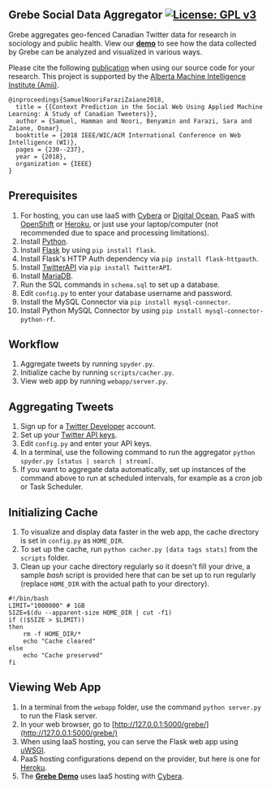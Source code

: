 ## Grebe Social Data Aggregator [![License: GPL v3](https://img.shields.io/badge/License-GPLv3-blue.svg)](https://www.gnu.org/licenses/gpl-3.0)

Grebe aggregates geo-fenced Canadian Twitter data for research in sociology and public health. View our [__demo__](http://199.116.235.207/grebe) to see how the data collected by Grebe can be analyzed and visualized in various ways.

Please cite the following [publication](http://www.hwsamuel.com/assets/downloads/wi2018.pdf) when using our source code for your research. This project is supported by the [Alberta Machine Intelligence Institute (Amii)](http://amii.ca).

```
@inproceedings{SamuelNooriFaraziZaiane2018,
  title = {{Context Prediction in the Social Web Using Applied Machine Learning: A Study of Canadian Tweeters}},
  author = {Samuel, Hamman and Noori, Benyamin and Farazi, Sara and Zaiane, Osmar},
  booktitle = {2018 IEEE/WIC/ACM International Conference on Web Intelligence (WI)},
  pages = {230--237},
  year = {2018},
  organization = {IEEE}
}
```

## Prerequisites

1. For hosting, you can use IaaS with [Cybera](http://www.cybera.ca) or [Digital Ocean](https://www.digitalocean.com), PaaS with [OpenShift](https://www.openshift.com) or [Heroku](https://www.heroku.com), or just use your laptop/computer (not recommended due to space and processing limitations).
2. Install [Python](https://www.python.org/downloads).
3. Install [Flask](http://flask.pocoo.org/) by using `pip install flask`.
4. Install Flask's HTTP Auth dependency via `pip install flask-httpauth`.
5. Install [TwitterAPI](https://github.com/geduldig/TwitterAPI) via `pip install TwitterAPI`.
6. Install [MariaDB](https://mariadb.com/downloads).
7. Run the SQL commands in `schema.sql` to set up a database.
8. Edit `config.py` to enter your database username and password.
9. Install the MySQL Connector via `pip install mysql-connector`.
10. Install Python MySQL Connector by using `pip install mysql-connector-python-rf`.

## Workflow

1. Aggregate tweets by running `spyder.py`.
2. Initialize cache by running `scripts/cacher.py`.
3. View web app by running `webapp/server.py`.

## Aggregating Tweets

1. Sign up for a [Twitter Developer](http://developer.twitter.com/) account.
2. Set up your [Twitter API keys](http://iag.me/socialmedia/how-to-create-a-twitter-app-in-8-easy-steps/).
3. Edit `config.py` and enter your API keys.
4. In a terminal, use the following command to run the aggregator `python spyder.py [status | search | stream]`.
5. If you want to aggregate data automatically, set up instances of the command above to run at scheduled intervals, for example as a cron job or Task Scheduler.

## Initializing Cache

1. To visualize and display data faster in the web app, the cache directory is set in `config.py` as `HOME_DIR`.
2. To set up the cache, run `python cacher.py [data tags stats]` from the `scripts` folder.
3. Clean up your cache directory regularly so it doesn't fill your drive, a sample _bash_ script is provided here that can be set up to run regularly (replace `HOME_DIR` with the actual path to your directory).

```
#!/bin/bash
LIMIT="1000000" # 1GB
SIZE=$(du --apparent-size HOME_DIR | cut -f1)
if (($SIZE > $LIMIT))
then
    rm -f HOME_DIR/*
    echo "Cache cleared"
else
    echo "Cache preserved"
fi
```

## Viewing Web App

1. In a terminal from the `webapp` folder, use the command `python server.py` to run the Flask server.
2. In your web browser, go to [http://127.0.0.1:5000/grebe/](http://127.0.0.1:5000/grebe/)
3. When using IaaS hosting, you can serve the Flask web app using [uWSGI](https://www.digitalocean.com/community/tutorials/how-to-serve-flask-applications-with-uwsgi-and-nginx-on-ubuntu-16-04).
4. PaaS hosting configurations depend on the provider, but here is one for [Heroku](https://medium.com/the-andela-way/deploying-a-python-flask-app-to-heroku-41250bda27d0).
5. The __[Grebe Demo](http://199.116.235.207/grebe)__ uses IaaS hosting with [Cybera](http://www.cybera.ca).